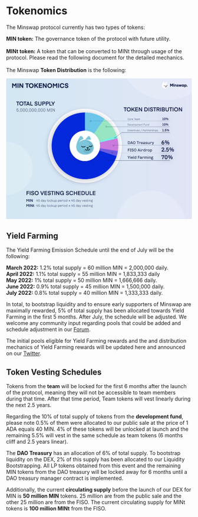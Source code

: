 # Tokenomics

The Minswap protocol currently has two types of tokens:

**MIN token:** The governance token of the protocol with future utility. \
\
**MINt token:** A token that can be converted to MINt through usage of the protocol. Please read the following document for the detailed mechanics.\
\
The Minswap **Token Distribution** is the following:

![](.gitbook/assets/image.png)

## Yield Farming

The Yield Farming Emission Schedule until the end of July will be the following:

**March 2022:** 1.2% total supply = 60 million MIN = 2,000,000 daily. \
**April 2022:** 1.1% total supply = 55 million MIN = 1,833,333 daily \
**May 2022:** 1% total supply = 50 million MIN = 1,666,666 daily. \
**June 2022:** 0.9% total supply = 45 million MIN = 1,500,000 daily. \
**July 2022:** 0.8% total supply = 40 million MIN = 1,333,333 daily.

In total, to bootstrap liquidity and to ensure early supporters of Minswap are maximally rewarded, 5% of total supply has been allocated towards Yield Farming in the first 5 months. After July, the schedule will be adjusted. We welcome any community input regarding pools that could be added and schedule adjustment in our [Forum](https://forum.minswap.org).

The initial pools eligible for Yield Farming rewards and the and distribution mechanics of Yield Farming rewards will be updated here and announced on our [Twitter](https://twitter.com/MinswapDEX).&#x20;

## Token Vesting Schedules

Tokens from the **team** will be locked for the first 6 months after the launch of the protocol, meaning they will not be accessible to team members during that time. After that time period, Team tokens will vest linearly during the next 2.5 years.

Regarding the 10% of total supply of tokens from the **development fund**, please note 0.5% of them were allocated to our public sale at the price of 1 ADA equals 40 MIN. 4% of these tokens will be unlocked at launch and the remaining 5.5% will vest in the same schedule as team tokens (6 months cliff and 2.5 years linear).

The **DAO Treasury** has an allocation of 6% of total supply. To bootstrap liquidity on the DEX, 2% of this supply has been allocated to our Liquidity Bootstrapping. All LP tokens obtained from this event and the remaining MIN tokens from the DAO treasury will be locked away for 6 months until a DAO treasury manager contract is implemented.

Additionally, the current **circulating supply** before the launch of our DEX for MIN is **50 million MIN** tokens. 25 million are from the public sale and the other 25 million are from the FISO. The current circulating supply for MINt tokens is **100 million MINt** from the FISO.

